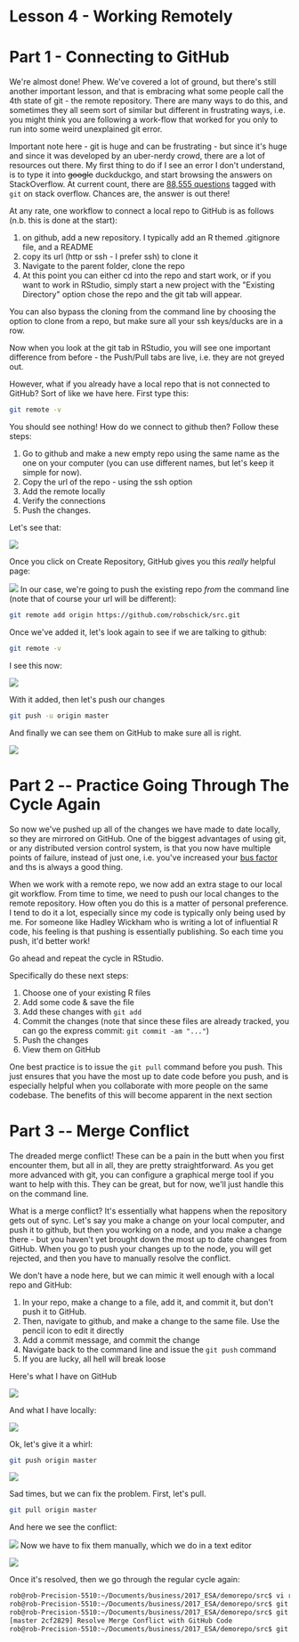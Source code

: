 # Lesson 4 - Working Remotely



# Part 1 - Connecting to GitHub
We're almost done! Phew. We've covered a lot of ground, but there's still another important lesson, and that is embracing what some people call the 4th state of git - the remote repository. There are many ways to do this, and sometimes they all seem sort of similar but different in frustrating ways, i.e. you might think you are following a work-flow that worked for you only to run into some weird unexplained git error.

Important note here - git is huge and can be frustrating - but since it's huge and since it was developed by an uber-nerdy crowd, there are a lot of resources out there. My first thing to do if I see an error I don't understand, is to type it into ~~google~~ duckduckgo, and start browsing the answers on StackOverflow. At current count, there are [88,555 questions](https://stackoverflow.com/questions/tagged/git) tagged with ```git``` on stack overflow. Chances are, the answer is out there!

At any rate, one workflow to connect a local repo to GitHub is as follows (n.b. this is done at the start):

1. on github, add a new repository. I typically add an R themed .gitignore file, and a README
2. copy its url (http or ssh - I prefer ssh) to clone it
3. Navigate to the parent folder, clone the repo
4. At this point you can either cd into the repo and start work, or if you want to work in RStudio, simply start a new project with the "Existing Directory" option chose the repo and the git tab will appear.

You can also bypass the cloning from the command line by choosing the option to clone from a repo, but make sure all your ssh keys/ducks are in a row.

Now when you look at the git tab in RStudio, you will see one important difference from before - the Push/Pull tabs are live, i.e. they are not greyed out.

However, what if you already have a local repo that is not connected to GitHub? Sort of like we have here. First type this:


```bash
git remote -v
```

You should see nothing! How do we connect to github then? Follow these steps:

1. Go to github and make a new empty repo using the same name as the one on your computer (you can use different names, but let's keep it simple for now).
2. Copy the url of the repo - using the ssh option
3. Add the remote locally
4. Verify the connections
5. Push the changes.

Let's see that:

![](images/repo.png)

Once you click on Create Repository, GitHub gives you this _really_ helpful page:

![](images/repoClone.png)
In our case, we're going to push the existing repo *from* the command line (note that of course your url will be different):


```bash
git remote add origin https://github.com/robschick/src.git
```

Once we've added it, let's look again to see if we are talking to github:


```bash
git remote -v
```

I see this now:

![](images/remote.png)


With it added, then let's push our changes

```bash
git push -u origin master
```

And finally we can see them on GitHub to make sure all is right.

![](images/pushGitHub.png)

# Part 2 -- Practice Going Through The Cycle Again
So now we've pushed up all of the changes we have made to date locally, so they are mirrored on GitHub. One of the biggest advantages of using git, or any distributed version control system, is that you now have multiple points of failure, instead of just one, i.e. you've increased your [bus factor](https://en.wikipedia.org/wiki/Bus_factor) and ths is always a good thing. 

When we work with a remote repo, we now add an extra stage to our local git workflow. From time to time, we need to push our local changes to the remote repository. How often you do this is a matter of personal preference. I tend to do it a lot, especially since my code is typically only being used by me. For someone like Hadley Wickham who is writing a lot of influential R code, his feeling is that pushing is essentially publishing. So each time you push, it'd better work!

Go ahead and repeat the cycle in RStudio. 

Specifically do these next steps:

1. Choose one of your existing R files
2. Add some code & save the file
3. Add these changes with ```git add```
4. Commit the changes (note that since these files are already tracked, you can go the express commit: ```git commit -am "..."```)
5. Push the changes
6. View them on GitHub

One best practice is to issue the ```git pull``` command before you push. This just ensures that you have the most up to date code before you push, and is especially helpful when you collaborate with more people on the same codebase. The benefits of this will become apparent in the next section

# Part 3 -- Merge Conflict
The dreaded merge conflict! These can be a pain in the butt when you first encounter them, but all in all, they are pretty straightforward. As you get more advanced with git, you can configure a graphical merge tool if you want to help with this. They can be great, but for now, we'll just handle this on the command line.

What is a merge conflict? It's essentially what happens when the repository gets out of sync. Let's say you make a change on your local computer, and push it to github, but then you working on a node, and you make a change there - but you haven't yet brought down the most up to date changes from GitHub. When you go to push your changes up to the node, you will get rejected, and then you have to manually resolve the conflict. 

We don't have a node here, but we can mimic it well enough with a local repo and GitHub:

1. In your repo, make a change to a file, add it, and commit it, but don't push it to GitHub.
2. Then, navigate to github, and make a change to the same file. Use the pencil icon to edit it directly
3. Add a commit message, and commit the change
4. Navigate back to the command line and issue the ```git push``` command
5. If you are lucky, all hell will break loose

Here's what I have on GitHub

![](images/githubMerge.png)

And what I have locally:

![](images/localMerge.png)

Ok, let's give it a whirl:


```bash
git push origin master
```

![](images/pushFail2.png)

Sad times, but we can fix the problem. First, let's pull.


```bash
git pull origin master
```

And here we see the conflict:

![](images/pullMerge.png)
Now we have to fix them manually, which we do in a text editor

![](images/viMC.png)

Once it's resolved, then we go through the regular cycle again:


```bash
rob@rob-Precision-5510:~/Documents/business/2017_ESA/demorepo/src$ vi readData.R 
rob@rob-Precision-5510:~/Documents/business/2017_ESA/demorepo/src$ git add readData.R 
rob@rob-Precision-5510:~/Documents/business/2017_ESA/demorepo/src$ git commit -m "Resolve Merge Conflict with GitHub Code"
[master 2cf2829] Resolve Merge Conflict with GitHub Code
rob@rob-Precision-5510:~/Documents/business/2017_ESA/demorepo/src$ git push origin master
```

